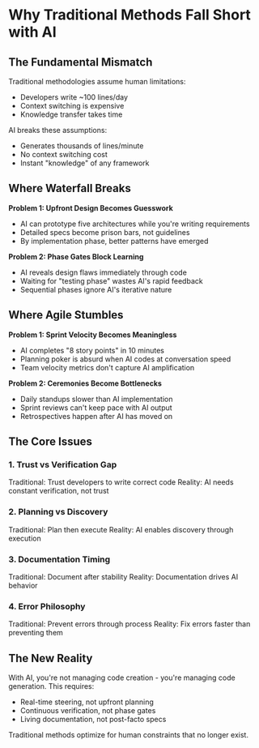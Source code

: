 # Why Traditional Methods Fall Short with AI

## The Fundamental Mismatch

Traditional methodologies assume human limitations:
- Developers write ~100 lines/day
- Context switching is expensive  
- Knowledge transfer takes time

AI breaks these assumptions:
- Generates thousands of lines/minute
- No context switching cost
- Instant "knowledge" of any framework

## Where Waterfall Breaks

**Problem 1: Upfront Design Becomes Guesswork**
- AI can prototype five architectures while you're writing requirements
- Detailed specs become prison bars, not guidelines
- By implementation phase, better patterns have emerged

**Problem 2: Phase Gates Block Learning**
- AI reveals design flaws immediately through code
- Waiting for "testing phase" wastes AI's rapid feedback
- Sequential phases ignore AI's iterative nature

## Where Agile Stumbles

**Problem 1: Sprint Velocity Becomes Meaningless**
- AI completes "8 story points" in 10 minutes
- Planning poker is absurd when AI codes at conversation speed
- Team velocity metrics don't capture AI amplification

**Problem 2: Ceremonies Become Bottlenecks**
- Daily standups slower than AI implementation
- Sprint reviews can't keep pace with AI output
- Retrospectives happen after AI has moved on

## The Core Issues

### 1. Trust vs Verification Gap
Traditional: Trust developers to write correct code
Reality: AI needs constant verification, not trust

### 2. Planning vs Discovery
Traditional: Plan then execute
Reality: AI enables discovery through execution

### 3. Documentation Timing  
Traditional: Document after stability
Reality: Documentation drives AI behavior

### 4. Error Philosophy
Traditional: Prevent errors through process
Reality: Fix errors faster than preventing them

## The New Reality

With AI, you're not managing code creation - you're managing code generation. This requires:
- Real-time steering, not upfront planning
- Continuous verification, not phase gates
- Living documentation, not post-facto specs

Traditional methods optimize for human constraints that no longer exist.









